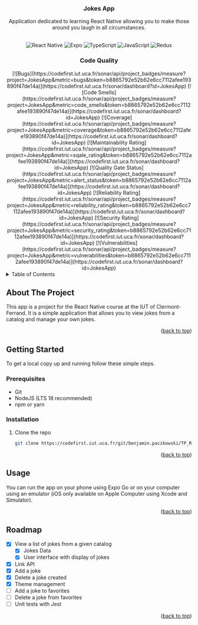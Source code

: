 <!-- Improved compatibility of back to top link: See: https://github.com/othneildrew/Best-README-Template/pull/73 -->
<a name="readme-top"></a>
<!--
*** Thanks for checking out the Best-README-Template. If you have a suggestion
*** that would make this better, please fork the repo and create a pull request
*** or simply open an issue with the tag "enhancement".
*** Don't forget to give the project a star!
*** Thanks again! Now go create something AMAZING! :D
-->

<!-- PROJECT SHIELDS -->
<!--
*** I'm using markdown "reference style" links for readability.
*** Reference links are enclosed in brackets [ ] instead of parentheses ( ).
*** See the bottom of this document for the declaration of the reference variables
*** for contributors-url, forks-url, etc. This is an optional, concise syntax you may use.
*** https://www.markdownguide.org/basic-syntax/#reference-style-links
-->

<br />
<div align="center">

<h3 align="center">Jokes App</h3>

  <p align="center">
Application dedicated to learning React Native allowing you to make those around you laugh in all circumstances.    <br />
    <br />
  </p>
</div>

<div align="center">

![React Native](https://img.shields.io/badge/react_native-%2320232a.svg?style=for-the-badge&logo=react&logoColor=%2361DAFB)
![Expo](https://img.shields.io/badge/expo-1C1E24?style=for-the-badge&logo=expo&logoColor=#D04A37)
![TypeScript](https://img.shields.io/badge/typescript-%23007ACC.svg?style=for-the-badge&logo=typescript&logoColor=white)
![JavaScript](https://img.shields.io/badge/javascript-%23323330.svg?style=for-the-badge&logo=javascript&logoColor=%23F7DF1E)
![Redux](https://img.shields.io/badge/redux-%23593d88.svg?style=for-the-badge&logo=redux&logoColor=white)

</div>

<div align="center">

<h3 align="center">Code Quality</h3>
[![Bugs](https://codefirst.iut.uca.fr/sonar/api/project_badges/measure?project=JokesApp&metric=bugs&token=b8865792e52b62e6cc7112afee193890f47de14a)](https://codefirst.iut.uca.fr/sonar/dashboard?id=JokesApp)
[![Code Smells](https://codefirst.iut.uca.fr/sonar/api/project_badges/measure?project=JokesApp&metric=code_smells&token=b8865792e52b62e6cc7112afee193890f47de14a)](https://codefirst.iut.uca.fr/sonar/dashboard?id=JokesApp)
[![Coverage](https://codefirst.iut.uca.fr/sonar/api/project_badges/measure?project=JokesApp&metric=coverage&token=b8865792e52b62e6cc7112afee193890f47de14a)](https://codefirst.iut.uca.fr/sonar/dashboard?id=JokesApp)
[![Maintainability Rating](https://codefirst.iut.uca.fr/sonar/api/project_badges/measure?project=JokesApp&metric=sqale_rating&token=b8865792e52b62e6cc7112afee193890f47de14a)](https://codefirst.iut.uca.fr/sonar/dashboard?id=JokesApp)
[![Quality Gate Status](https://codefirst.iut.uca.fr/sonar/api/project_badges/measure?project=JokesApp&metric=alert_status&token=b8865792e52b62e6cc7112afee193890f47de14a)](https://codefirst.iut.uca.fr/sonar/dashboard?id=JokesApp)
[![Reliability Rating](https://codefirst.iut.uca.fr/sonar/api/project_badges/measure?project=JokesApp&metric=reliability_rating&token=b8865792e52b62e6cc7112afee193890f47de14a)](https://codefirst.iut.uca.fr/sonar/dashboard?id=JokesApp)
[![Security Rating](https://codefirst.iut.uca.fr/sonar/api/project_badges/measure?project=JokesApp&metric=security_rating&token=b8865792e52b62e6cc7112afee193890f47de14a)](https://codefirst.iut.uca.fr/sonar/dashboard?id=JokesApp)
[![Vulnerabilities](https://codefirst.iut.uca.fr/sonar/api/project_badges/measure?project=JokesApp&metric=vulnerabilities&token=b8865792e52b62e6cc7112afee193890f47de14a)](https://codefirst.iut.uca.fr/sonar/dashboard?id=JokesApp)

</div>

<!-- TABLE OF CONTENTS -->
<details>
  <summary>Table of Contents</summary>
  <ol>
    <li>
      <a href="#about-the-project">About The Project</a>
      <ul>
        <li><a href="#built-with">Built With</a></li>
      </ul>
    </li>
    <li>
      <a href="#getting-started">Getting Started</a>
      <ul>
        <li><a href="#prerequisites">Prerequisites</a></li>
        <li><a href="#installation">Installation</a></li>
      </ul>
    </li>
    <li><a href="#usage">Usage</a></li>
    <li><a href="#roadmap">Roadmap</a></li>
  </ol>
</details>



<!-- ABOUT THE PROJECT -->
## About The Project

This app is a project for the React Native course at the IUT of Clermont-Ferrand. It is a simple application that allows you to view jokes from a catalog and manage your own jokes.

<!-- Don't hesitate to put images here to describe your project -->

<p align="right">(<a href="#readme-top">back to top</a>)</p>

<!-- GETTING STARTED -->
## Getting Started

To get a local copy up and running follow these simple steps.

### Prerequisites
* Git
* NodeJS (LTS 18 recommended)
* npm or yarn

### Installation

1. Clone the repo
   ```sh
   git clone https://codefirst.iut.uca.fr/git/benjamin.paczkowski/TP_ReactNative.git
   ```


<p align="right">(<a href="#readme-top">back to top</a>)</p>

<!-- USAGE EXAMPLES -->
## Usage

You can run the app on your phone using Expo Go or on your computer using an emulator (iOS only available on Apple Computer using Xcode and Simulator).

<p align="right">(<a href="#readme-top">back to top</a>)</p>


<!-- ROADMAP -->
## Roadmap

- [x] View a list of jokes from a given catalog
    - [x] Jokes Data
    - [x] User interface with display of jokes
- [x] Link API
- [x] Add a joke 
- [x] Delete a joke created
- [x] Theme management
- [ ] Add a joke to favorites
- [ ] Delete a joke from favorites
- [ ] Unit tests with Jest

<p align="right">(<a href="#readme-top">back to top</a>)</p>


<!-- MARKDOWN LINKS & IMAGES -->
<!-- https://www.markdownguide.org/basic-syntax/#reference-style-links -->
[contributors-shield]: https://img.shields.io/github/contributors/github_username/repo_name.svg?style=for-the-badge
[contributors-url]: https://github.com/github_username/repo_name/graphs/contributors
[forks-shield]: https://img.shields.io/github/forks/github_username/repo_name.svg?style=for-the-badge
[forks-url]: https://github.com/github_username/repo_name/network/members
[stars-shield]: https://img.shields.io/github/stars/github_username/repo_name.svg?style=for-the-badge
[stars-url]: https://github.com/github_username/repo_name/stargazers
[issues-shield]: https://img.shields.io/github/issues/github_username/repo_name.svg?style=for-the-badge
[issues-url]: https://github.com/github_username/repo_name/issues
[license-shield]: https://img.shields.io/github/license/github_username/repo_name.svg?style=for-the-badge
[license-url]: https://github.com/github_username/repo_name/blob/master/LICENSE.txt
[linkedin-shield]: https://img.shields.io/badge/-LinkedIn-black.svg?style=for-the-badge&logo=linkedin&colorB=555
[linkedin-url]: https://linkedin.com/in/linkedin_username
[Java]: https://img.shields.io/badge/java-%23ED8B00.svg?style=for-the-badge&logo=openjdk&logoColor=white
[Next.js]: https://img.shields.io/badge/next.js-000000?style=for-the-badge&logo=nextdotjs&logoColor=white
[Next-url]: https://nextjs.org/
[React.js]: https://img.shields.io/badge/React-20232A?style=for-the-badge&logo=react&logoColor=61DAFB
[React-url]: https://reactjs.org/
[Vue.js]: https://img.shields.io/badge/Vue.js-35495E?style=for-the-badge&logo=vuedotjs&logoColor=4FC08D
[Vue-url]: https://vuejs.org/
[Angular.io]: https://img.shields.io/badge/Angular-DD0031?style=for-the-badge&logo=angular&logoColor=white
[Angular-url]: https://angular.io/
[Svelte.dev]: https://img.shields.io/badge/Svelte-4A4A55?style=for-the-badge&logo=svelte&logoColor=FF3E00
[Svelte-url]: https://svelte.dev/
[Laravel.com]: https://img.shields.io/badge/Laravel-FF2D20?style=for-the-badge&logo=laravel&logoColor=white
[Laravel-url]: https://laravel.com
[Bootstrap.com]: https://img.shields.io/badge/Bootstrap-563D7C?style=for-the-badge&logo=bootstrap&logoColor=white
[Bootstrap-url]: https://getbootstrap.com
[JQuery.com]: https://img.shields.io/badge/jQuery-0769AD?style=for-the-badge&logo=jquery&logoColor=white
[JQuery-url]: https://jquery.com 